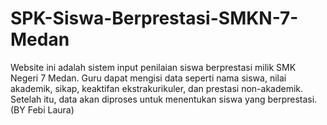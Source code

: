 # SPK-Siswa-Berprestasi-SMKN-7-Medan
Website ini adalah sistem input penilaian siswa berprestasi milik SMK Negeri 7 Medan. Guru dapat mengisi data seperti nama siswa, nilai akademik, sikap, keaktifan ekstrakurikuler, dan prestasi non-akademik. Setelah itu, data akan diproses untuk menentukan siswa yang berprestasi. (BY Febi Laura)
